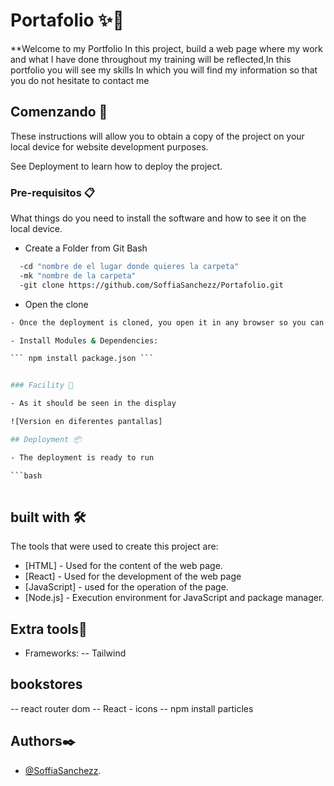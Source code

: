 # Portafolio ✨💼

**Welcome to my Portfolio
In this project, build a web page where my work and what I have done throughout my training will be reflected,In this portfolio you will see my skills
In which you will find my information so that you do not hesitate to contact me

## Comenzando 🚀

These instructions will allow you to obtain a copy of the project on your local device for website development purposes.

See Deployment to learn how to deploy the project.

### Pre-requisitos 📋

What things do you need to install the software and how to see it on the local device.

- Create a Folder from Git Bash

```bash
  -cd "nombre de el lugar donde quieres la carpeta"
  -mk "nombre de la carpeta"
  -git clone https://github.com/SoffiaSanchezz/Portafolio.git

```

- Open the clone

```bash
- Once the deployment is cloned, you open it in any browser so you can see the finished web page.```

- Install Modules & Dependencies:

``` npm install package.json ```


### Facility 🔧

- As it should be seen in the display

![Version en diferentes pantallas]

## Deployment 📦

- The deployment is ready to run

```bash
  
```

## built with 🛠️

The tools that were used to create this project are:

- [HTML] - Used for the content of the web page.
- [React] - Used for the development of the web page
- [JavaScript] - used for the operation of the page.
- [Node.js] - Execution environment for JavaScript and package manager.

## Extra tools🔧

- Frameworks:
-- Tailwind

## bookstores
-- react router dom
-- React - icons
-- npm install particles

## Authors✒️
- [@SoffiaSanchezz](https://github.com/SoffiaSanchezz).
